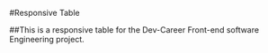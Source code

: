 #Responsive Table

##This is a responsive table for the Dev-Career Front-end software Engineering project.